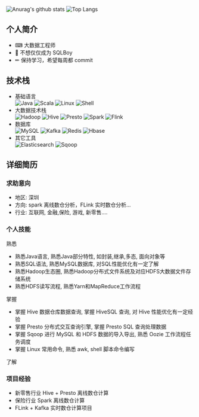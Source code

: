 
![Anurag's github stats](https://github-readme-stats.vercel.app/api?username=jface001&hide_border&show_icons=true&theme=vue)
![Top Langs](https://github-readme-stats.vercel.app/api/top-langs/?username=jface001&layout=compact&theme=vue)

## 个人简介
- ⌨ 大数据工程师
- 👦 不想仅仅成为 SQLBoy  
- ✏  保持学习，希望每周都 commit

## 技术栈
- 基础语言  
![Java](https://img.shields.io/badge/-Java-192133?style=flat-square&logo=java&logoColor=#007396)
![Scala](https://img.shields.io/badge/-Scala-192133?style=flat-square&logo=scala&logoColor=#DC322F)
![Linux](https://img.shields.io/badge/-Linux-192133?style=flat-square&logo=linux&logoColor=#FCC624)
![Shell](https://img.shields.io/badge/-Shell-192133?style=flat-square&logo=shell&logoColor=#FFD500)
- 大数据技术栈  
![Hadoop](https://img.shields.io/badge/-Hadoop-192133?style=flat-square&logo=apache-hadoop&logoColor=white)
![Hive](https://img.shields.io/badge/-Hive-192133?style=flat-square&logo=apache-hive&logoColor=#E31337)
![Presto](https://img.shields.io/badge/-Presto-192133?style=flat-square&logo=presto&logoColor=#5890FF)
![Spark](https://img.shields.io/badge/-Spark-192133?style=flat-square&logo=apache-spark&logoColor=#E25A1C)
![Flink](https://img.shields.io/badge/-Flink-192133?style=flat-square&logo=apache-flink&logoColor=#E6526F)
- 数据库  
![MySQL](https://img.shields.io/badge/-MySQL-192133?style=flat-square&logo=mysql&logoColor=#4479A1)
![Kafka](https://img.shields.io/badge/-Kafka-192133?style=flat-square&logo=apache-kafka&logoColor=#231F20)
![Redis](https://img.shields.io/badge/-Redis-192133?style=flat-square&logo=redis&logoColor=#DC382D)
![Hbase](https://img.shields.io/badge/-Hbase-192133?style=flat-square&logo=apache-hbase&logoColor=white)
- 其它工具  
![Elasticsearch](https://img.shields.io/badge/-ES-192133?style=flat-square&logo=elasticsearch&logoColor=#005571)
![Sqoop](https://img.shields.io/badge/-Sqoop-192133?style=flat-square&logo=apache-sqoop&logoColor=white)



## 详细简历
### 求助意向
- 地区: 深圳
- 方向: spark 离线数仓分析，FLink 实时数仓分析...
- 行业: 互联网, 金融,保险, 游戏, 新零售....
### 个人技能
熟悉 
- 熟悉Java语言, 熟悉Java部分特性, 如封装,继承,多态, 面向对象等
- 熟悉SQL语法, 熟悉MySQL数据库, 对SQL性能优化有一定了解 
- 熟悉Hadoop生态圈, 熟悉Hadoop分布式文件系统及对应HDFS大数据文件存储系统
- 熟悉HDFS读写流程, 熟悉Yarn和MapReduce工作流程

掌握
- 掌握 Hive 数据仓库数据查询, 掌握 HiveSQL 查询, 对 Hive 性能优化有一定经验
- 掌握 Presto 分布式交互查询引擎, 掌握 Presto SQL 查询处理数据
- 掌握 Sqoop 进行 MySQL 和 HDFS 数据的导入导出, 熟悉 Oozie 工作流程任务调度
- 掌握 Linux 常用命令, 熟悉 awk, shell 脚本命令编写  

了解  

### 项目经验
- 新零售行业 Hive + Presto 离线数仓计算
- 保险行业 Spark 离线数仓计算
- FLink + Kafka 实时数仓计算项目



